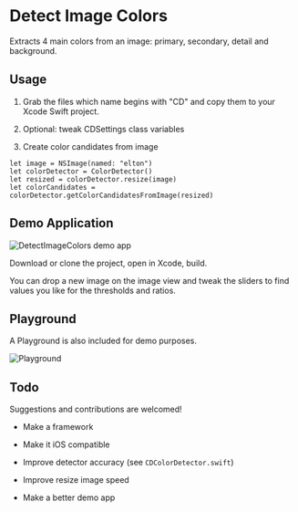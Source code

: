 # Detect Image Colors

Extracts 4 main colors from an image: primary, secondary, detail and background.

## Usage

1. Grab the files which name begins with "CD" and copy them to your Xcode Swift project.

2. Optional: tweak CDSettings class variables

3. Create color candidates from image

```  
let image = NSImage(named: "elton")  
let colorDetector = ColorDetector()
let resized = colorDetector.resize(image)
let colorCandidates = colorDetector.getColorCandidatesFromImage(resized)
```  

## Demo Application

![DetectImageColors demo app](https://www.evernote.com/shard/s89/sh/cbb542eb-28f6-4481-8ddb-be9974cab033/9524ebaa3b3e4889/res/aa8f243b-dc4f-4121-8606-e795730f72fd/skitch.png)

Download or clone the project, open in Xcode, build.

You can drop a new image on the image view and tweak the sliders to find values you like for the thresholds and ratios.

## Playground

A Playground is also included for demo purposes.

![Playground](https://www.evernote.com/shard/s89/sh/f223b9ae-e80e-42e1-a5ea-84440b04d3d1/9c0807d8f4b67d31/res/c0740876-dc0d-4000-b10f-b277e71f4d40/skitch.png)

## Todo

Suggestions and contributions are welcomed!

- Make a framework

- Make it iOS compatible

- Improve detector accuracy (see `CDColorDetector.swift`)

- Improve resize image speed

- Make a better demo app
